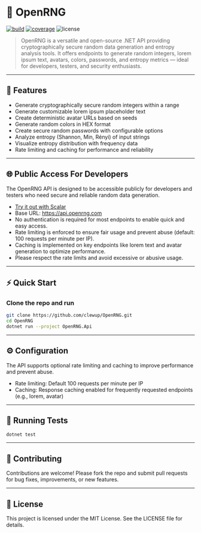 # 🎲 OpenRNG

[![build](https://img.shields.io/github/actions/workflow/status/clewup/OpenRNG/main_openrngapi.yml?branch=main)](https://github.com/clewup/OpenRNG/actions)
[![coverage](https://coveralls.io/repos/github/clewup/OpenRNG/badge.svg?branch=main)](https://coveralls.io/github/clewup/OpenRNG?branch=main)
![license](https://img.shields.io/badge/license-MIT-green)

> OpenRNG is a versatile and open-source .NET API providing cryptographically secure random data generation and entropy analysis tools. It offers endpoints to generate random integers, lorem ipsum text, avatars, colors, passwords, and entropy metrics — ideal for developers, testers, and security enthusiasts.

---

## 🚀 Features

- Generate cryptographically secure random integers within a range  
- Generate customizable lorem ipsum placeholder text  
- Create deterministic avatar URLs based on seeds  
- Generate random colors in HEX format  
- Create secure random passwords with configurable options  
- Analyze entropy (Shannon, Min, Rényi) of input strings  
- Visualize entropy distribution with frequency data  
- Rate limiting and caching for performance and reliability  

---

## 🌐 Public Access For Developers

The OpenRNG API is designed to be accessible publicly for developers and testers who need secure and reliable random data generation.

- [Try it out with Scalar](https://openrngapi-h8b7hsajbbcxfter.westeurope-01.azurewebsites.net/scalar/v1)
- Base URL: https://api.openrng.com
- No authentication is required for most endpoints to enable quick and easy access.
- Rate limiting is enforced to ensure fair usage and prevent abuse (default: 100 requests per minute per IP).
- Caching is implemented on key endpoints like lorem text and avatar generation to optimize performance.
- Please respect the rate limits and avoid excessive or abusive usage.

---

## ⚡ Quick Start

### Clone the repo and run

```bash
git clone https://github.com/clewup/OpenRNG.git
cd OpenRNG
dotnet run --project OpenRNG.Api
```

---

## ⚙️ Configuration

The API supports optional rate limiting and caching to improve performance and prevent abuse.

- Rate limiting: Default 100 requests per minute per IP
- Caching: Response caching enabled for frequently requested endpoints (e.g., lorem, avatar)

---

## 🧪 Running Tests

```bash
dotnet test
```

---

## 🤝 Contributing

Contributions are welcome! Please fork the repo and submit pull requests for bug fixes, improvements, or new features.

---

## 📄 License

This project is licensed under the MIT License. See the LICENSE file for details.
